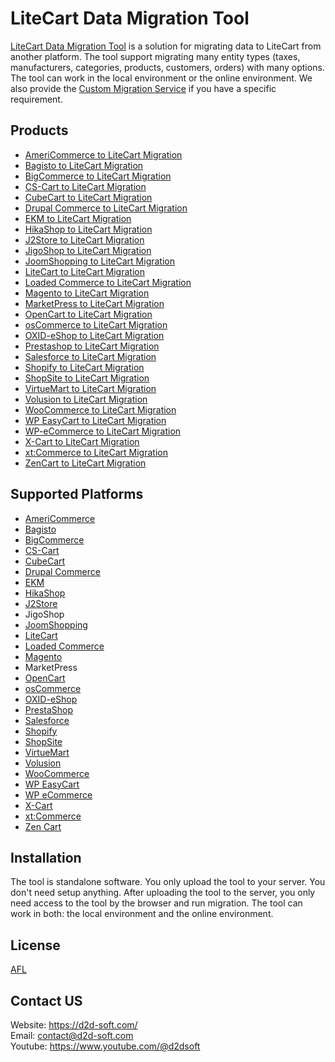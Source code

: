 # LiteCart Data Migration Tool
[LiteCart Data Migration Tool](https://d2d-soft.com/45-litecart-migration) is a solution for migrating data to LiteCart from another platform. The tool support migrating many entity types (taxes, manufacturers, categories, products, customers, orders) with many options. The tool can work in the local environment or the online environment. We also provide the [Custom Migration Service](https://d2d-soft.com/migration-services/296-data-migration-customization.html) if you have a specific requirement. 

## Products
- [AmeriCommerce to LiteCart Migration](https://d2d-soft.com/litecart-migration/897-8380-americommerce-to-litecart-migration-tool.html#/72-entities-1000)
- [Bagisto to LiteCart Migration](https://d2d-soft.com/litecart-migration/936-8955-bagisto-to-litecart-migration-tool.html#/72-entities-1000)
- [BigCommerce to LiteCart Migration](https://d2d-soft.com/litecart-migration/898-8381-bigcommerce-to-litecart-migration-tool.html#/72-entities-1000)
- [CS-Cart to LiteCart Migration](https://d2d-soft.com/litecart-migration/899-8382-cs-cart-to-litecart-migration-tool.html#/72-entities-1000)
- [CubeCart to LiteCart Migration](https://d2d-soft.com/litecart-migration/900-8383-cubecart-to-litecart-migration-tool.html#/72-entities-1000)
- [Drupal Commerce to LiteCart Migration](https://d2d-soft.com/litecart-migration/901-drupal-commerce-to-litecart-migration-service.html)
- [EKM to LiteCart Migration](https://d2d-soft.com/litecart-migration/902-8384-ekm-to-litecart-migration-tool.html#/72-entities-1000)
- [HikaShop to LiteCart Migration](https://d2d-soft.com/litecart-migration/903-8385-hikashop-to-litecart-migration-tool.html#/72-entities-1000)
- [J2Store to LiteCart Migration](https://d2d-soft.com/litecart-migration/904-8386-j2store-to-litecart-migration-tool.html#/72-entities-1000)
- [JigoShop to LiteCart Migration](https://d2d-soft.com/litecart-migration/905-8387-jigoshop-to-litecart-migration-tool.html#/72-entities-1000)
- [JoomShopping to LiteCart Migration](https://d2d-soft.com/litecart-migration/906-8388-joomshopping-to-litecart-migration-tool.html#/72-entities-1000)
- [LiteCart to LiteCart Migration](https://d2d-soft.com/litecart-migration/907-8389-litecart-to-litecart-migration-tool.html#/72-entities-1000)
- [Loaded Commerce to LiteCart Migration](https://d2d-soft.com/litecart-migration/908-8390-loaded-to-litecart-migration-tool.html#/72-entities-1000)
- [Magento to LiteCart Migration](https://d2d-soft.com/litecart-migration/909-8391-magento-to-litecart-migration-tool.html#/72-entities-1000)
- [MarketPress to LiteCart Migration](https://d2d-soft.com/litecart-migration/910-8392-marketpress-to-litecart-migration-tool.html#/72-entities-1000)
- [OpenCart to LiteCart Migration](https://d2d-soft.com/litecart-migration/911-8393-opencart-to-litecart-migration-tool.html#/72-entities-1000)
- [osCommerce to LiteCart Migration](https://d2d-soft.com/litecart-migration/912-8394-oscommerce-to-litecart-migration-tool.html#/72-entities-1000)
- [OXID-eShop to LiteCart Migration](https://d2d-soft.com/litecart-migration/913-8395-oxid-eshop-to-litecart-migration-tool.html#/72-entities-1000)
- [Prestashop to LiteCart Migration](https://d2d-soft.com/litecart-migration/914-8396-prestashop-to-litecart-migration-tool.html#/72-entities-1000)
- [Salesforce to LiteCart Migration](https://d2d-soft.com/litecart-migration/915-8397-salesforce-to-litecart-migration-tool.html#/72-entities-1000)
- [Shopify to LiteCart Migration](https://d2d-soft.com/litecart-migration/916-8398-shopify-to-litecart-migration-tool.html#/72-entities-1000)
- [ShopSite to LiteCart Migration](https://d2d-soft.com/litecart-migration/917-8399-shopsite-to-litecart-migration-tool.html#/72-entities-1000)
- [VirtueMart to LiteCart Migration](https://d2d-soft.com/litecart-migration/918-8400-virtuemart-to-litecart-migration-tool.html#/72-entities-1000)
- [Volusion to LiteCart Migration](https://d2d-soft.com/litecart-migration/919-8401-volusion-to-litecart-migration-tool.html#/72-entities-1000)
- [WooCommerce to LiteCart Migration](https://d2d-soft.com/litecart-migration/920-8402-woocommerce-to-litecart-migration-tool.html#/72-entities-1000)
- [WP EasyCart to LiteCart Migration](https://d2d-soft.com/litecart-migration/921-8403-wp-easycart-to-litecart-migration-tool.html#/72-entities-1000)
- [WP-eCommerce to LiteCart Migration](https://d2d-soft.com/litecart-migration/922-8404-wp-ecommerce-to-litecart-migration-tool.html#/72-entities-1000)
- [X-Cart to LiteCart Migration](https://d2d-soft.com/litecart-migration/923-8405-x-cart-to-litecart-migration-tool.html#/72-entities-1000)
- [xt:Commerce to LiteCart Migration](https://d2d-soft.com/litecart-migration/924-8406-xtcommerce-to-litecart-migration-tool.html#/72-entities-1000)
- [ZenCart to LiteCart Migration](https://d2d-soft.com/litecart-migration/925-8407-zencart-to-litecart-migration-tool.html#/72-entities-1000)

## Supported Platforms
- [AmeriCommerce](https://www.americommerce.com/)
- [Bagisto](https://bagisto.com/)
- [BigCommerce](https://www.bigcommerce.com/)
- [CS-Cart](https://www.cs-cart.com/)
- [CubeCart](https://www.cubecart.com/)
- [Drupal Commerce](https://drupalcommerce.org/)
- [EKM](https://www.ekm.com/)
- [HikaShop](https://www.hikashop.com/)
- [J2Store](https://www.j2store.org/)
- JigoShop
- [JoomShopping](https://extensions.joomla.org/extension/joomshopping/)
- [LiteCart](https://www.litecart.net/)
- [Loaded Commerce](https://loadedcommerce.com/)
- [Magento](https://magento.com/)
- MarketPress
- [OpenCart](https://www.opencart.com/)
- [osCommerce](https://www.oscommerce.com/)
- [OXID-eShop](https://www.oxid-esales.com)
- [PrestaShop](https://www.prestashop.com)
- [Salesforce](https://www.salesforce.com/)
- [Shopify](https://www.shopify.com/)
- [ShopSite](https://www.shopsite.com/)
- [VirtueMart](https://virtuemart.net/)
- [Volusion](https://volusion.com/)
- [WooCommerce](https://woocommerce.com/)
- [WP EasyCart](https://www.wpeasycart.com/)
- [WP eCommerce](https://wpecommerce.org/)
- [X-Cart](https://www.x-cart.com/)
- [xt:Commerce](https://www.xt-commerce.com/)
- [Zen Cart](https://www.zen-cart.com/)

## Installation
The tool is standalone software. You only upload the tool to your server. You don't need setup anything. After uploading the tool to the server, you only need access to the tool by the browser and run migration. The tool can work in both: the local environment and the online environment.

## License

[AFL](https://d2d-soft.com/license/AFL.txt)

## Contact US
Website: https://d2d-soft.com/ \
Email: contact@d2d-soft.com \
Youtube: https://www.youtube.com/@d2dsoft 

